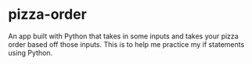 # pizza-order
An app built with Python that takes in some inputs and takes your pizza order based off those inputs. This is to help me practice my if statements using Python.
